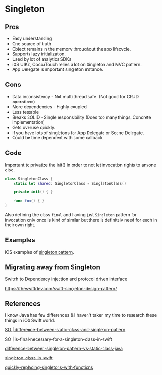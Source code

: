 # Singleton

## Pros

- Easy understanding
- One source of truth
- Object remains in the memory throughout the app lifecycle.
- Supports lazy initialization. 
- Used by lot of analytics SDKs
- iOS UIKit, CocoaTouch relies a lot on Singleton and MVC pattern.
- App Delegate is important singleton instance.

## Cons 

- Data inconsistency - Not multi thread safe. (Not good for CRUD operations)
- More dependencies - Highly coupled
- Less testable
- Breaks SOLID - Single responsibility (Does too many things, Concrete implementation)
- Gets overuse quickly.
- If you have lots of singletons for App Delegate or Scene Delegate.
- Could be time dependent with some callback.


## Code

Important to privatize the init() in order to not let invocation rights to anyone else.

```swift
class SingletonClass { 
	static let shared: SingletonClass = SingletonClass()

	private init() { }

	func foo() { }	 
}
```

Also defining the class `final` and having just `Singleton` pattern for invocation only once is kind of similar but there is definitely need for each in 
their own right.

## Examples

iOS examples of [singleton pattern](ios/lifecycle/singleton_pattern.md).


## Migrating away from Singleton

Switch to Dependency injection and protocol driven interface


https://theswiftdev.com/swift-singleton-design-pattern/

## References

I know Java has few differences & I haven't taken my time to research these things in iOS Swift world.

[SO | difference-between-static-class-and-singleton-pattern](https://stackoverflow.com/questions/519520/difference-between-static-class-and-singleton-pattern?rq=1)

[SO | is-final-necessary-for-a-singleton-class-in-swift](https://stackoverflow.com/questions/51508613/is-final-necessary-for-a-singleton-class-in-swift)

[difference-between-singleton-pattern-vs-static-class-java](https://javarevisited.blogspot.com/2013/03/difference-between-singleton-pattern-vs-static-class-java.html)

[singleton-class-in-swift](https://medium.com/@nimjea/singleton-class-in-swift-17eef2d01d88)

[quickly-replacing-singletons-with-functions](https://www.swiftbysundell.com/tips/quickly-replacing-singletons-with-functions/)



